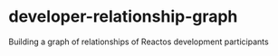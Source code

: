 # developer-relationship-graph
Building a graph of relationships of Reactos development participants
